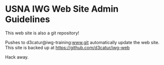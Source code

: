 USNA IWG Web Site Admin Guidelines
==================================

This web site is also a git repository!

Pushes to d3catur@iwg-training:www.git automatically update the web site.
This site is backed up at https://github.com/d3catur/iwg-web

Hack away.

